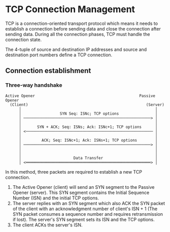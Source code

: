 # TCP Connection Management

TCP is a connection-oriented transport protocol which means it needs to establish a connection before sending data and close the connection after sending data. During all the connection phases, TCP must handle the connection state.

The 4-tuple of source and destination IP addresses and source and destination port numbers define a TCP connection.


## Connection establishment

### Three-way handshake

    Active Opener                                              Passive Opener
      (Client)                                                    (Server)
          │                                                           │
          │                 SYN Seq: ISNc; TCP options                │
          │ ────────────────────────────────────────────────────────> │
          │                                                           │
          │       SYN + ACK; Seq: ISNs; Ack: ISNc+1; TCP options      │
          │ <──────────────────────────────────────────────────────── │
          │                                                           │
          │         ACK; Seq: ISNc+1; Ack: ISNs+1; TCP options        │
          │ ────────────────────────────────────────────────────────> │
          │                                                           │
          │                                                           │
          │                       Data Transfer                       │
          │ <═══════════════════════════════════════════════════════> │

In this method, three packets are required to establish a new TCP connection.
1. The Active Opener (client) will send an SYN segment to the Passive Opener (server). This SYN segment contains the Initial Sequence Number (ISN) and the initial TCP options.
2. The server replies with an SYN segment which also ACK the SYN packet of the client with an acknowledgment number of client's ISN + 1 (The SYN packet consumes a sequence number and requires retransmission if lost). The server's SYN segment sets its ISN and the TCP options.
3. The client ACKs the server's ISN.

